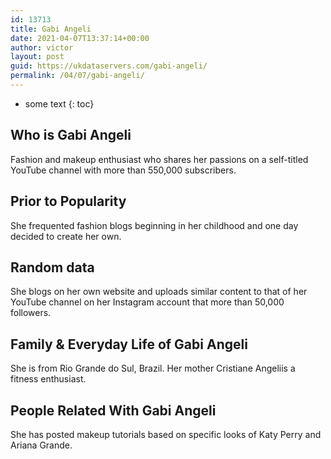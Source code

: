 ```yaml
---
id: 13713
title: Gabi Angeli
date: 2021-04-07T13:37:14+00:00
author: victor
layout: post
guid: https://ukdataservers.com/gabi-angeli/
permalink: /04/07/gabi-angeli/
---
```


* some text
{: toc}


## Who is Gabi Angeli



Fashion and makeup enthusiast who shares her passions on a self-titled YouTube channel with more than 550,000 subscribers.

                
                
                
## Prior to Popularity



She frequented fashion blogs beginning in her childhood and one day decided to create her own.

                
                
                
## Random data



She blogs on her own website and uploads similar content to that of her YouTube channel on her Instagram account that more than 50,000 followers.

                
                
                
## Family & Everyday Life of Gabi Angeli



She is from Rio Grande do Sul, Brazil. Her mother Cristiane Angeliis a fitness enthusiast.

                
                
                
## People Related With Gabi Angeli



She has posted makeup tutorials based on specific looks of Katy Perry and Ariana Grande.

                
              
            
          
          
          